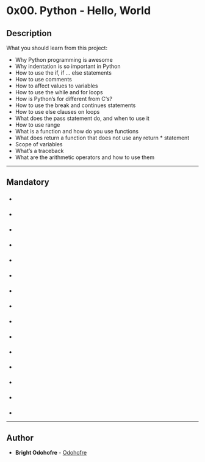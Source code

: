 # 0x00. Python - Hello, World

## Description

What you should learn from this project:

* Why Python programming is awesome
* Why indentation is so important in Python
* How to use the if, if ... else statements
* How to use comments
* How to affect values to variables
* How to use the while and for loops
* How is Python’s for different from C‘s?
* How to use the break and continues statements
* How to use else clauses on loops
* What does the pass statement do, and when to use it
* How to use range
* What is a function and how do you use functions
* What does return a function that does not use any return * statement
* Scope of variables
* What’s a traceback
* What are the arithmetic operators and how to use them

---

## Mandatory

### []()

*

### []()

*

### []()

*

### []()

*

### []()

*

### []()

*

### []()

*

### []()

*

### []()

*

### []()

*

### []()

*

### []()

*

### []()

*

### []()

*

### []()

*



---

## Author

* **Bright Odohofre** - [Odohofre](https://github.com/Odohofre)
